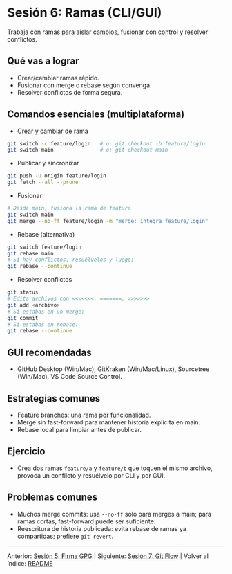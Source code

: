 # Sesión 6: Ramas (CLI/GUI)

Trabaja con ramas para aislar cambios, fusionar con control y resolver conflictos.

## Qué vas a lograr

- Crear/cambiar ramas rápido.
- Fusionar con merge o rebase según convenga.
- Resolver conflictos de forma segura.

## Comandos esenciales (multiplataforma)

- Crear y cambiar de rama

```bash
git switch -c feature/login   # o: git checkout -b feature/login
git switch main               # o: git checkout main
```

- Publicar y sincronizar

```bash
git push -u origin feature/login
git fetch --all --prune
```

- Fusionar

```bash
# Desde main, fusiona la rama de feature
git switch main
git merge --no-ff feature/login -m "merge: integra feature/login"
```

- Rebase (alternativa)

```bash
git switch feature/login
git rebase main
# Si hay conflictos, resuélvelos y luego:
git rebase --continue
```

- Resolver conflictos

```bash
git status
# Edita archivos con <<<<<<<, =======, >>>>>>>
git add <archivo>
# Si estabas en un merge:
git commit
# Si estabas en rebase:
git rebase --continue
```

## GUI recomendadas

- GitHub Desktop (Win/Mac), GitKraken (Win/Mac/Linux), Sourcetree (Win/Mac), VS Code Source Control.

## Estrategias comunes

- Feature branches: una rama por funcionalidad.
- Merge sin fast-forward para mantener historia explícita en main.
- Rebase local para limpiar antes de publicar.

## Ejercicio

- Crea dos ramas `feature/a` y `feature/b` que toquen el mismo archivo, provoca un conflicto y resuélvelo por CLI y por GUI.

## Problemas comunes

- Muchos merge commits: usa `--no-ff` solo para merges a main; para ramas cortas, fast-forward puede ser suficiente.
- Reescritura de historia publicada: evita rebase de ramas ya compartidas; prefiere `git revert`.

---

Anterior: [Sesión 5: Firma GPG](./05-firma-gpg.md) | Siguiente: [Sesión 7: Git Flow](./07-git-flow.md) | Volver al índice: [README](/README.md)

